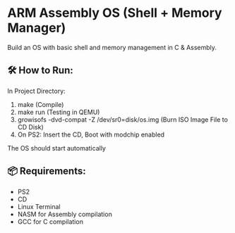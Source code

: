
# ARM Assembly OS (Shell + Memory Manager) 

Build an OS with basic shell and memory management in C & Assembly.

## 🛠️ How to Run:

In Project Directory:
1. make                 (Compile)
2. make run        (Testing in QEMU)
3. growisofs -dvd-compat -Z /dev/sr0=disk/os.img                (Burn ISO Image File to CD Disk)
4. On PS2: Insert the CD, Boot with modchip enabled

The OS should start automatically

## 📦 Requirements:
- PS2
- CD
- Linux Terminal
- NASM for Assembly compilation
- GCC for C compilation


